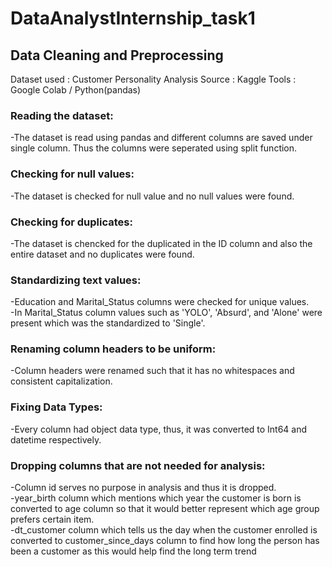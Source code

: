 # DataAnalystInternship_task1
## Data Cleaning and Preprocessing
Dataset used : Customer Personality Analysis
Source : Kaggle
Tools : Google Colab / Python(pandas)

### Reading the dataset:
-The dataset is read using pandas and different columns are saved under single column. Thus the columns were seperated using split function.

### Checking for null values:
-The dataset is checked for null value and no null values were found.

### Checking for duplicates:
-The dataset is chencked for the duplicated in the ID column and also the entire dataset and no duplicates were found.

### Standardizing text values:
-Education and Marital_Status columns were checked for unique values.  <br> 
-In Marital_Status column values such as 'YOLO', 'Absurd', and 'Alone' were present which was the standardized to 'Single'.

### Renaming column headers to be uniform:
-Column headers were renamed such that it has no whitespaces and consistent capitalization.

### Fixing Data Types:
-Every column had object data type, thus, it was converted to Int64 and datetime respectively.

### Dropping columns that are not needed for analysis:
-Column id serves no purpose in analysis and thus it is dropped.  <br> 
-year_birth column which mentions which year the customer is born is converted to age column so that it would better represent which age group prefers certain item.  <br>
-dt_customer column which tells us the day when the customer enrolled is converted to customer_since_days column to find how long the person has been a customer as this would help find the long term trend
